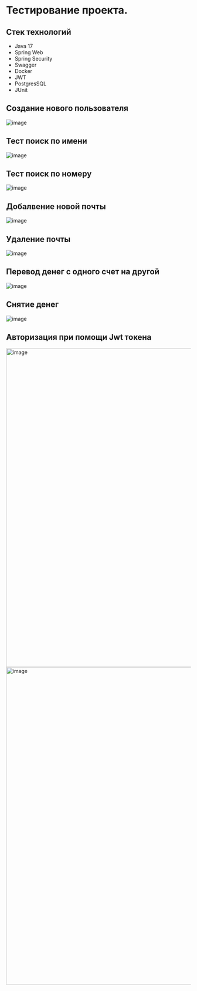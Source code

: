 # Тестирование проекта.
## Стек технологий
- Java 17
- Spring Web
- Spring Security
- Swagger
- Docker
- JWT
- PostgresSQL
- JUnit
## Создание нового пользователя
![image](https://github.com/Dmitrii-Rumyantsev/EffectiveMobile/assets/108349340/2ea146cc-9031-4714-a9d5-3d1c1be2d989)

## Тест поиск по имени
![image](https://github.com/Dmitrii-Rumyantsev/EffectiveMobile/assets/108349340/aa39dd04-a131-4c7f-8837-9258889ada76)
## Тест поиск по номеру
![image](https://github.com/Dmitrii-Rumyantsev/EffectiveMobile/assets/108349340/ee5e3445-d2c8-493c-9f19-ff832aad43ac)
## Добалвение новой почты
![image](https://github.com/Dmitrii-Rumyantsev/EffectiveMobile/assets/108349340/f28d068a-8df0-44e5-8b3c-f5627da58920)
## Удаление почты
![image](https://github.com/Dmitrii-Rumyantsev/EffectiveMobile/assets/108349340/d3447ba5-ba6a-4575-bf04-0c0e20fdf6e9)
## Перевод денег с одного счет на другой
![image](https://github.com/Dmitrii-Rumyantsev/EffectiveMobile/assets/108349340/dfe73d41-29fb-484c-ad48-3c509e146d95)
## Снятие денег
![image](https://github.com/Dmitrii-Rumyantsev/EffectiveMobile/assets/108349340/5e439243-4130-4093-8c9c-f15211a78e33)
## Авторизация при помощи Jwt токена
<img width="866" alt="image" src="https://github.com/Dmitrii-Rumyantsev/EffectiveMobile/assets/108349340/86c8518b-bcb0-4374-b95d-85014c4c1334">
<img width="863" alt="image" src="https://github.com/Dmitrii-Rumyantsev/EffectiveMobile/assets/108349340/ef2ad07e-63a3-460f-8491-f97b0a87b60d">



